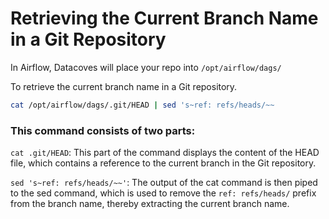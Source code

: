 # Retrieving the Current Branch Name in a Git Repository

In Airflow, Datacoves will place your repo into `/opt/airflow/dags/` 

To retrieve the current branch name in a Git repository. 


``` bash
cat /opt/airflow/dags/.git/HEAD | sed 's~ref: refs/heads/~~
```

### This command consists of two parts:

`cat .git/HEAD`: This part of the command displays the content of the HEAD file, which contains a reference to the current branch in the Git repository.

`sed 's~ref: refs/heads/~~'`: The output of the cat command is then piped to the sed command, which is used to remove the `ref: refs/heads/` prefix from the branch name, thereby extracting the current branch name.

